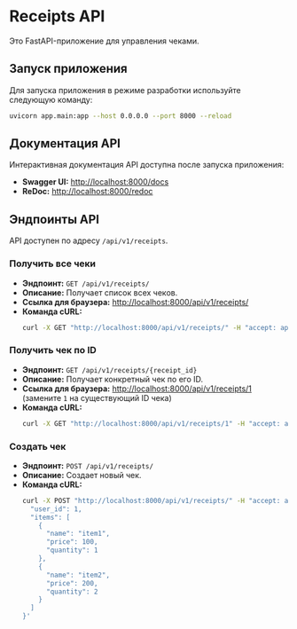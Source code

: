 # Receipts API

Это FastAPI-приложение для управления чеками.

## Запуск приложения

Для запуска приложения в режиме разработки используйте следующую команду:

```bash
uvicorn app.main:app --host 0.0.0.0 --port 8000 --reload
```

## Документация API

Интерактивная документация API доступна после запуска приложения:

-   **Swagger UI:** [http://localhost:8000/docs](http://localhost:8000/docs)
-   **ReDoc:** [http://localhost:8000/redoc](http://localhost:8000/redoc)

## Эндпоинты API

API доступен по адресу `/api/v1/receipts`.

### Получить все чеки

-   **Эндпоинт:** `GET /api/v1/receipts/`
-   **Описание:** Получает список всех чеков.
-   **Ссылка для браузера:** [http://localhost:8000/api/v1/receipts/](http://localhost:8000/api/v1/receipts/)
-   **Команда cURL:**
    ```bash
    curl -X GET "http://localhost:8000/api/v1/receipts/" -H "accept: application/json"
    ```

### Получить чек по ID

-   **Эндпоинт:** `GET /api/v1/receipts/{receipt_id}`
-   **Описание:** Получает конкретный чек по его ID.
-   **Ссылка для браузера:** [http://localhost:8000/api/v1/receipts/1](http://localhost:8000/api/v1/receipts/1) (замените `1` на существующий ID чека)
-   **Команда cURL:**
    ```bash
    curl -X GET "http://localhost:8000/api/v1/receipts/1" -H "accept: application/json"
    ```

### Создать чек

-   **Эндпоинт:** `POST /api/v1/receipts/`
-   **Описание:** Создает новый чек.
-   **Команда cURL:**
    ```bash
    curl -X POST "http://localhost:8000/api/v1/receipts/" -H "accept: application/json" -H "Content-Type: application/json" -d '{
      "user_id": 1,
      "items": [
        {
          "name": "item1",
          "price": 100,
          "quantity": 1
        },
        {
          "name": "item2",
          "price": 200,
          "quantity": 2
        }
      ]
    }'
    ```
